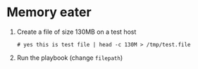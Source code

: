 # Memory eater
1. Create a file of size 130MB on a test host
   ```
   # yes this is test file | head -c 130M > /tmp/test.file
   ```
2. Run the playbook (change `filepath`)

